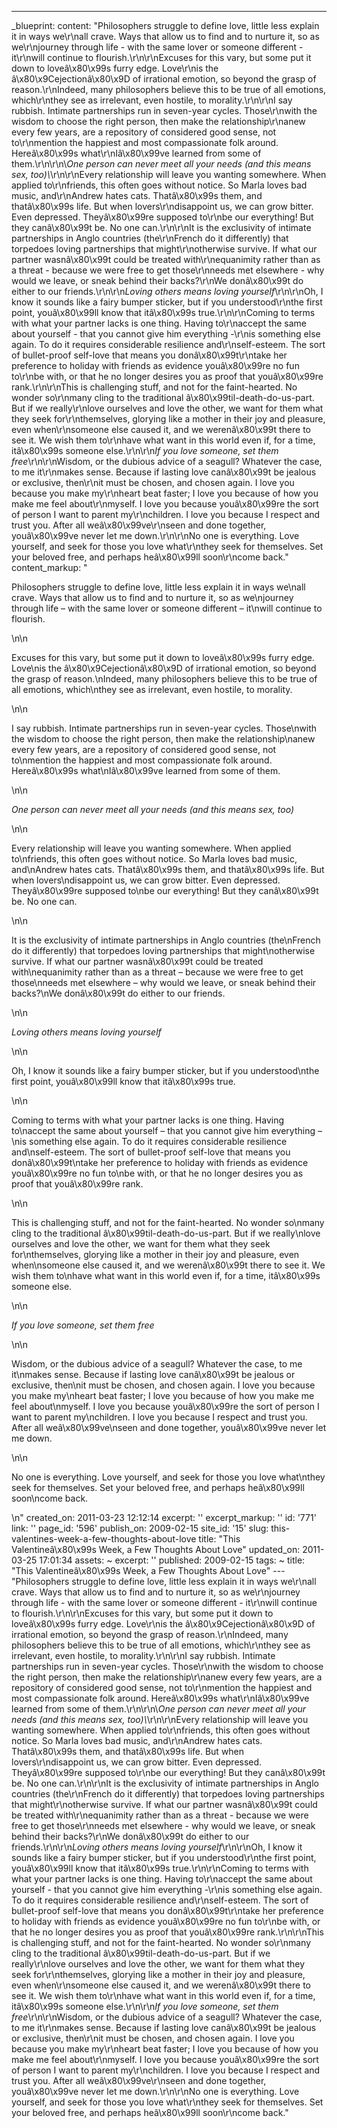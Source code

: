 ---
_blueprint:
  content: "Philosophers struggle to define love, little less explain it in ways we\r\nall
    crave. Ways that allow us to find and to nurture it, so as we\r\njourney through
    life - with the same lover or someone different - it\r\nwill continue to flourish.\r\n\r\nExcuses
    for this vary, but some put it down to loveâ\x80\x99s furry edge. Love\r\nis the
    â\x80\x9Cejectionâ\x80\x9D of irrational emotion, so beyond the grasp of reason.\r\nIndeed,
    many philosophers believe this to be true of all emotions, which\r\nthey see as
    irrelevant, even hostile, to morality.\r\n\r\nI say rubbish. Intimate partnerships
    run in seven-year cycles. Those\r\nwith the wisdom to choose the right person,
    then make the relationship\r\nanew every few years, are a repository of considered
    good sense, not to\r\nmention the happiest and most compassionate folk around.
    Hereâ\x80\x99s what\r\nIâ\x80\x99ve learned from some of them.\r\n\r\n\\_One person
    can never meet all your needs (and this means sex, too)\\_\r\n\r\nEvery relationship
    will leave you wanting somewhere. When applied to\r\nfriends, this often goes
    without notice. So Marla loves bad music, and\r\nAndrew hates cats. Thatâ\x80\x99s
    them, and thatâ\x80\x99s life. But when lovers\r\ndisappoint us, we can grow bitter.
    Even depressed. Theyâ\x80\x99re supposed to\r\nbe our everything! But they canâ\x80\x99t
    be. No one can.\r\n\r\nIt is the exclusivity of intimate partnerships in Anglo
    countries (the\r\nFrench do it differently) that torpedoes loving partnerships
    that might\r\notherwise survive. If what our partner wasnâ\x80\x99t could be treated
    with\r\nequanimity rather than as a threat - because we were free to get those\r\nneeds
    met elsewhere - why would we leave, or sneak behind their backs?\r\nWe donâ\x80\x99t
    do either to our friends.\r\n\r\n*Loving others means loving yourself*\r\n\r\nOh,
    I know it sounds like a fairy bumper sticker, but if you understood\r\nthe first
    point, youâ\x80\x99ll know that itâ\x80\x99s true.\r\n\r\nComing to terms with
    what your partner lacks is one thing. Having to\r\naccept the same about yourself
    - that you cannot give him everything -\r\nis something else again. To do it requires
    considerable resilience and\r\nself-esteem. The sort of bullet-proof self-love
    that means you donâ\x80\x99t\r\ntake her preference to holiday with friends as
    evidence youâ\x80\x99re no fun to\r\nbe with, or that he no longer desires you
    as proof that youâ\x80\x99re rank.\r\n\r\nThis is challenging stuff, and not for
    the faint-hearted. No wonder so\r\nmany cling to the traditional â\x80\x99til-death-do-us-part.
    But if we really\r\nlove ourselves and love the other, we want for them what they
    seek for\r\nthemselves, glorying like a mother in their joy and pleasure, even
    when\r\nsomeone else caused it, and we werenâ\x80\x99t there to see it. We wish
    them to\r\nhave what want in this world even if, for a time, itâ\x80\x99s someone
    else.\r\n\r\n*If you love someone, set them free*\r\n\r\nWisdom, or the dubious
    advice of a seagull? Whatever the case, to me it\r\nmakes sense. Because if lasting
    love canâ\x80\x99t be jealous or exclusive, then\r\nit must be chosen, and chosen
    again. I love you because you make my\r\nheart beat faster; I love you because
    of how you make me feel about\r\nmyself. I love you because youâ\x80\x99re the
    sort of person I want to parent my\r\nchildren. I love you because I respect and
    trust you. After all weâ\x80\x99ve\r\nseen and done together, youâ\x80\x99ve never
    let me down.\r\n\r\nNo one is everything. Love yourself, and seek for those you
    love what\r\nthey seek for themselves. Set your beloved free, and perhaps heâ\x80\x99ll
    soon\r\ncome back."
  content_markup: "<p>Philosophers struggle to define love, little less explain it
    in ways we\nall crave. Ways that allow us to find and to nurture it, so as we\njourney
    through life &ndash; with the same lover or someone different &ndash; it\nwill
    continue to flourish.</p>\n\n<p>Excuses for this vary, but some put it down to
    loveâ\x80\x99s furry edge. Love\nis the â\x80\x9Cejectionâ\x80\x9D of irrational
    emotion, so beyond the grasp of reason.\nIndeed, many philosophers believe this
    to be true of all emotions, which\nthey see as irrelevant, even hostile, to morality.</p>\n\n<p>I
    say rubbish. Intimate partnerships run in seven-year cycles. Those\nwith the wisdom
    to choose the right person, then make the relationship\nanew every few years,
    are a repository of considered good sense, not to\nmention the happiest and most
    compassionate folk around. Hereâ\x80\x99s what\nIâ\x80\x99ve learned from some
    of them.</p>\n\n<p>_One person can never meet all your needs (and this means sex,
    too)_</p>\n\n<p>Every relationship will leave you wanting somewhere. When applied
    to\nfriends, this often goes without notice. So Marla loves bad music, and\nAndrew
    hates cats. Thatâ\x80\x99s them, and thatâ\x80\x99s life. But when lovers\ndisappoint
    us, we can grow bitter. Even depressed. Theyâ\x80\x99re supposed to\nbe our everything!
    But they canâ\x80\x99t be. No one can.</p>\n\n<p>It is the exclusivity of intimate
    partnerships in Anglo countries (the\nFrench do it differently) that torpedoes
    loving partnerships that might\notherwise survive. If what our partner wasnâ\x80\x99t
    could be treated with\nequanimity rather than as a threat &ndash; because we were
    free to get those\nneeds met elsewhere &ndash; why would we leave, or sneak behind
    their backs?\nWe donâ\x80\x99t do either to our friends.</p>\n\n<p><em>Loving
    others means loving yourself</em></p>\n\n<p>Oh, I know it sounds like a fairy
    bumper sticker, but if you understood\nthe first point, youâ\x80\x99ll know that
    itâ\x80\x99s true.</p>\n\n<p>Coming to terms with what your partner lacks is one
    thing. Having to\naccept the same about yourself &ndash; that you cannot give
    him everything &ndash;\nis something else again. To do it requires considerable
    resilience and\nself-esteem. The sort of bullet-proof self-love that means you
    donâ\x80\x99t\ntake her preference to holiday with friends as evidence youâ\x80\x99re
    no fun to\nbe with, or that he no longer desires you as proof that youâ\x80\x99re
    rank.</p>\n\n<p>This is challenging stuff, and not for the faint-hearted. No wonder
    so\nmany cling to the traditional â\x80\x99til-death-do-us-part. But if we really\nlove
    ourselves and love the other, we want for them what they seek for\nthemselves,
    glorying like a mother in their joy and pleasure, even when\nsomeone else caused
    it, and we werenâ\x80\x99t there to see it. We wish them to\nhave what want in
    this world even if, for a time, itâ\x80\x99s someone else.</p>\n\n<p><em>If you
    love someone, set them free</em></p>\n\n<p>Wisdom, or the dubious advice of a
    seagull? Whatever the case, to me it\nmakes sense. Because if lasting love canâ\x80\x99t
    be jealous or exclusive, then\nit must be chosen, and chosen again. I love you
    because you make my\nheart beat faster; I love you because of how you make me
    feel about\nmyself. I love you because youâ\x80\x99re the sort of person I want
    to parent my\nchildren. I love you because I respect and trust you. After all
    weâ\x80\x99ve\nseen and done together, youâ\x80\x99ve never let me down.</p>\n\n<p>No
    one is everything. Love yourself, and seek for those you love what\nthey seek
    for themselves. Set your beloved free, and perhaps heâ\x80\x99ll soon\ncome back.</p>\n"
  created_on: 2011-03-23 12:12:14
  excerpt: ''
  excerpt_markup: ''
  id: '771'
  link: ''
  page_id: '596'
  publish_on: 2009-02-15
  site_id: '15'
  slug: this-valentines-week-a-few-thoughts-about-love
  title: "This Valentineâ\x80\x99s Week, a Few Thoughts About Love"
  updated_on: 2011-03-25 17:01:34
assets: ~
excerpt: ''
published: 2009-02-15
tags: ~
title: "This Valentineâ\x80\x99s Week, a Few Thoughts About Love"
--- "Philosophers struggle to define love, little less explain it in ways we\r\nall
  crave. Ways that allow us to find and to nurture it, so as we\r\njourney through
  life - with the same lover or someone different - it\r\nwill continue to flourish.\r\n\r\nExcuses
  for this vary, but some put it down to loveâ\x80\x99s furry edge. Love\r\nis the
  â\x80\x9Cejectionâ\x80\x9D of irrational emotion, so beyond the grasp of reason.\r\nIndeed,
  many philosophers believe this to be true of all emotions, which\r\nthey see as
  irrelevant, even hostile, to morality.\r\n\r\nI say rubbish. Intimate partnerships
  run in seven-year cycles. Those\r\nwith the wisdom to choose the right person, then
  make the relationship\r\nanew every few years, are a repository of considered good
  sense, not to\r\nmention the happiest and most compassionate folk around. Hereâ\x80\x99s
  what\r\nIâ\x80\x99ve learned from some of them.\r\n\r\n\\_One person can never meet
  all your needs (and this means sex, too)\\_\r\n\r\nEvery relationship will leave
  you wanting somewhere. When applied to\r\nfriends, this often goes without notice.
  So Marla loves bad music, and\r\nAndrew hates cats. Thatâ\x80\x99s them, and thatâ\x80\x99s
  life. But when lovers\r\ndisappoint us, we can grow bitter. Even depressed. Theyâ\x80\x99re
  supposed to\r\nbe our everything! But they canâ\x80\x99t be. No one can.\r\n\r\nIt
  is the exclusivity of intimate partnerships in Anglo countries (the\r\nFrench do
  it differently) that torpedoes loving partnerships that might\r\notherwise survive.
  If what our partner wasnâ\x80\x99t could be treated with\r\nequanimity rather than
  as a threat - because we were free to get those\r\nneeds met elsewhere - why would
  we leave, or sneak behind their backs?\r\nWe donâ\x80\x99t do either to our friends.\r\n\r\n*Loving
  others means loving yourself*\r\n\r\nOh, I know it sounds like a fairy bumper sticker,
  but if you understood\r\nthe first point, youâ\x80\x99ll know that itâ\x80\x99s
  true.\r\n\r\nComing to terms with what your partner lacks is one thing. Having to\r\naccept
  the same about yourself - that you cannot give him everything -\r\nis something
  else again. To do it requires considerable resilience and\r\nself-esteem. The sort
  of bullet-proof self-love that means you donâ\x80\x99t\r\ntake her preference to
  holiday with friends as evidence youâ\x80\x99re no fun to\r\nbe with, or that he
  no longer desires you as proof that youâ\x80\x99re rank.\r\n\r\nThis is challenging
  stuff, and not for the faint-hearted. No wonder so\r\nmany cling to the traditional
  â\x80\x99til-death-do-us-part. But if we really\r\nlove ourselves and love the other,
  we want for them what they seek for\r\nthemselves, glorying like a mother in their
  joy and pleasure, even when\r\nsomeone else caused it, and we werenâ\x80\x99t there
  to see it. We wish them to\r\nhave what want in this world even if, for a time,
  itâ\x80\x99s someone else.\r\n\r\n*If you love someone, set them free*\r\n\r\nWisdom,
  or the dubious advice of a seagull? Whatever the case, to me it\r\nmakes sense.
  Because if lasting love canâ\x80\x99t be jealous or exclusive, then\r\nit must be
  chosen, and chosen again. I love you because you make my\r\nheart beat faster; I
  love you because of how you make me feel about\r\nmyself. I love you because youâ\x80\x99re
  the sort of person I want to parent my\r\nchildren. I love you because I respect
  and trust you. After all weâ\x80\x99ve\r\nseen and done together, youâ\x80\x99ve
  never let me down.\r\n\r\nNo one is everything. Love yourself, and seek for those
  you love what\r\nthey seek for themselves. Set your beloved free, and perhaps heâ\x80\x99ll
  soon\r\ncome back."
